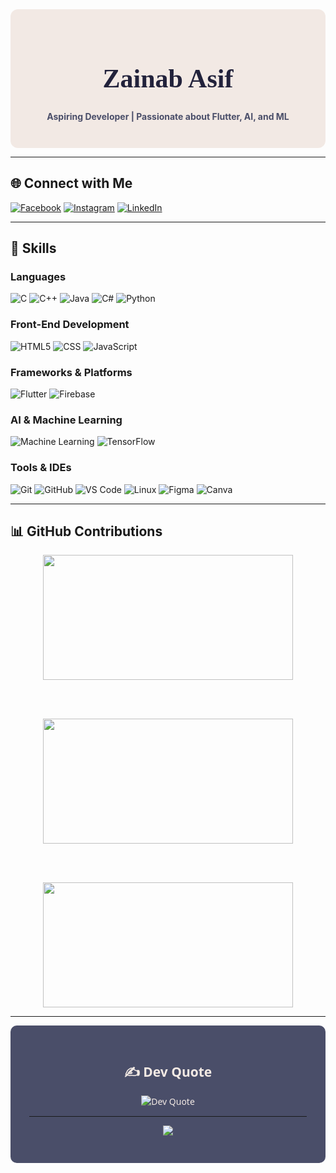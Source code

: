 <div align="center" style="background-color:#F2E9E4; padding: 2em; border-radius: 12px;">

<h1 style="font-family: 'Playfair Display', serif; font-size: 3em; color:#22223B;">
  Zainab Asif
</h1>

<p style="color:#4A4E69;"><strong>Aspiring Developer | Passionate about Flutter, AI, and ML</strong></p>

</div>

---

## 🌐 Connect with Me

[![Facebook](https://img.shields.io/badge/Facebook-4A4E69?style=for-the-badge&logo=facebook&logoColor=white)](https://www.facebook.com/zainabasf)
[![Instagram](https://img.shields.io/badge/Instagram-9A8C98?style=for-the-badge&logo=instagram&logoColor=white)](https://instagram.com/zainab.asf)
[![LinkedIn](https://img.shields.io/badge/LinkedIn-C9ADA7?style=for-the-badge&logo=linkedin&logoColor=white)](https://linkedin.com/in/zainab-asif-44282b276/)

---

## 🧠 Skills

### Languages
![C](https://img.shields.io/badge/C-22223B?style=for-the-badge&logo=c&logoColor=white)
![C++](https://img.shields.io/badge/C++-4A4E69?style=for-the-badge&logo=c%2B%2B&logoColor=white)
![Java](https://img.shields.io/badge/Java-9A8C98?style=for-the-badge&logo=java&logoColor=white)
![C#](https://img.shields.io/badge/C%23-C9ADA7?style=for-the-badge&logo=csharp&logoColor=white)
![Python](https://img.shields.io/badge/Python-F2E9E4?style=for-the-badge&logo=python&logoColor=black)

### Front-End Development
![HTML5](https://img.shields.io/badge/HTML5-4A4E69?style=for-the-badge&logo=html5&logoColor=white)
![CSS](https://img.shields.io/badge/CSS-9A8C98?style=for-the-badge&logo=css3&logoColor=white)
![JavaScript](https://img.shields.io/badge/JavaScript-C9ADA7?style=for-the-badge&logo=javascript&logoColor=black)

### Frameworks & Platforms
![Flutter](https://img.shields.io/badge/Flutter-22223B?style=for-the-badge&logo=flutter&logoColor=white)
![Firebase](https://img.shields.io/badge/Firebase-F2E9E4?style=for-the-badge&logo=firebase&logoColor=black)

### AI & Machine Learning
![Machine Learning](https://img.shields.io/badge/Machine%20Learning-9A8C98?style=for-the-badge&logo=scikit-learn&logoColor=white)
![TensorFlow](https://img.shields.io/badge/TensorFlow-C9ADA7?style=for-the-badge&logo=tensorflow&logoColor=white)

### Tools & IDEs
![Git](https://img.shields.io/badge/Git-4A4E69?style=for-the-badge&logo=git&logoColor=white)
![GitHub](https://img.shields.io/badge/GitHub-22223B?style=for-the-badge&logo=github&logoColor=white)
![VS Code](https://img.shields.io/badge/VS%20Code-9A8C98?style=for-the-badge&logo=visual-studio-code&logoColor=white)
![Linux](https://img.shields.io/badge/Linux-C9ADA7?style=for-the-badge&logo=linux&logoColor=black)
![Figma](https://img.shields.io/badge/Figma-F2E9E4?style=for-the-badge&logo=figma&logoColor=black)
![Canva](https://img.shields.io/badge/Canva-4A4E69?style=for-the-badge&logo=canva&logoColor=white)

---


## 📊 GitHub Contributions

<div align="center">

  <img src="https://github-readme-stats.vercel.app/api?username=Zainab-asf&show_icons=true&theme=calm&hide_border=true&bg_color=F2E9E4&title_color=22223B&text_color=4A4E69&icon_color=9A8C98" width="400" height="200"/>

  <br/><br/>

  <img src="https://github-readme-streak-stats.herokuapp.com/?user=Zainab-asf&theme=calm&hide_border=true&background=F2E9E4&ring=4A4E69&fire=9A8C98&currStreakLabel=22223B" width="400" height="200"/>

  <br/><br/>

  <img src="https://github-readme-stats.vercel.app/api/top-langs/?username=Zainab-asf&layout=compact&theme=calm&hide_border=true&bg_color=F2E9E4&title_color=22223B&text_color=4A4E69" width="400" height="200"/>

</div>

---

<div align="center" style="background-color:#4A4E69; padding: 30px; border-radius: 10px; color:#F2E9E4; font-family: 'Segoe UI', sans-serif;">

## ✍️ Dev Quote

<img src="https://quotes-github-readme.vercel.app/api?type=horizontal&theme=dark" alt="Dev Quote" style="max-width: 100%;" />

---

[![](https://visitcount.itsvg.in/api?id=Zainab-asf&icon=2&color=F2E9E4)](https://visitcount.itsvg.in)

</div>
